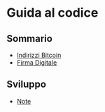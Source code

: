 # Guida al codice

## Sommario

- [Indirizzi Bitcoin](indirizzi-bitcoin.md)
- [Firma Digitale](firma-digitale.md)

## Sviluppo

- [Note](sviluppo-note.md)